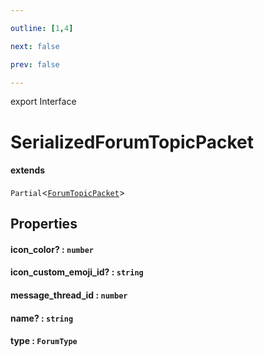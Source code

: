 ```yaml
---

outline: [1,4]

next: false

prev: false

---
```


export Interface
# SerializedForumTopicPacket
#### extends
 `Partial`<[`ForumTopicPacket`](./ForumTopicPacket.md)>

## Properties

#### icon_color? : `number`

#### icon_custom_emoji_id? : `string`

#### message_thread_id : `number`

#### name? : `string`

#### type : `ForumType`
